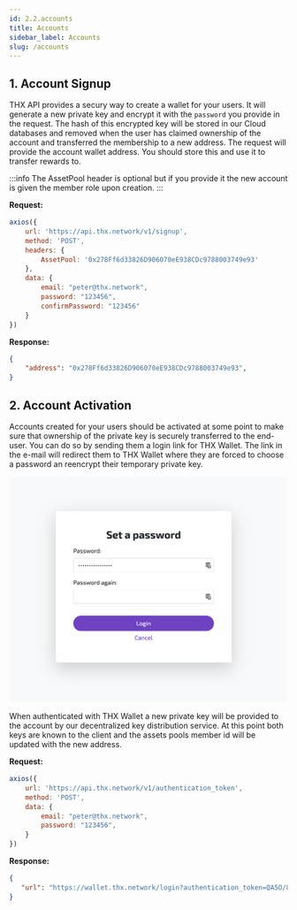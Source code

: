 ```yaml
---
id: 2.2.accounts
title: Accounts
sidebar_label: Accounts
slug: /accounts
---
```


## 1. Account Signup

THX API provides a secury way to create a wallet for your users. It will generate a new private key and encrypt it with the `password` you provide in the request. The hash of this encrypted key will be stored in our Cloud databases and removed when the user has claimed ownership of the account and transferred the membership to a new address. The request will provide the account wallet address. You should store this and use it to transfer rewards to.

:::info
The AssetPool header is optional but if you provide it the new account is given the member role upon creation.
:::

**Request:**
```javascript
axios({
    url: 'https://api.thx.network/v1/signup',
    method: 'POST',
    headers: {
        AssetPool: '0x278Ff6d33826D906070eE938CDc9788003749e93'
    },
    data: {
        email: "peter@thx.network",
        password: "123456",
        confirmPassword: "123456"
    }
})
```

**Response:**
```json
{
    "address": "0x278Ff6d33826D906070eE938CDc9788003749e93",
}
```

## 2. Account Activation

Accounts created for your users should be activated at some point to make sure that ownership of the private key is securely transferred to the end-user. You can do so by sending them a login link for THX Wallet. The link in the e-mail will redirect them to THX Wallet where they are forced to choose a password an reencrypt their temporary private key. 

[![img](../static/img/set_password.png)](../static/img/set_password.png)

When authenticated with THX Wallet a new private key will be provided to the account by our decentralized key distribution service. At this point both keys are known to the client and the assets pools member id will be updated with the new address. 

**Request:**
```javascript
axios({
    url: 'https://api.thx.network/v1/authentication_token',
    method: 'POST',
    data: {
        email: "peter@thx.network",
        password: "123456",
    }
})
```

**Response:**
```json
{
   "url": "https://wallet.thx.network/login?authentication_token=QA5O/8XvCFJFkhE089CHcEQ3mWwQ24ZR0FL+69QEbvOFkftJUoyc/meeLl4RjtbR9FZ73GjeA9Jo1UKG5z0YOCtSsTaC0g3pi+NI0Q==&secure_key=/4eoalOgC1dfh2jGe9PrXjPHLvLH2sotxSdJSxp77mF+dA3BpX2ueb0A6X7ZBMTZE1JN"
}
```